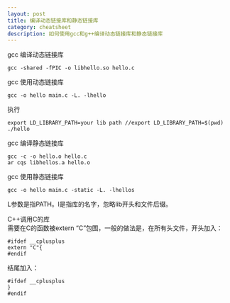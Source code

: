 ```yaml
---
layout: post
title: 编译动态链接库和静态链接库
category: cheatsheet
description: 如何使用gcc和g++编译动态链接库和静态链接库
---
```


gcc 编译动态链接库
 
```shell
gcc -shared -fPIC -o libhello.so hello.c
```

gcc 使用动态链接库

```shell
gcc -o hello main.c -L. -lhello
``` 

执行

```
export LD_LIBRARY_PATH=your lib path //export LD_LIBRARY_PATH=$(pwd)
./hello
```

gcc 编译静态链接库

```
gcc -c -o hello.o hello.c
ar cqs libhellos.a hello.o 
```

gcc 使用静态链接库

```
gcc -o hello main.c -static -L. -lhellos 
```

L参数是指PATH。l是指库的名字，忽略lib开头和文件后缀。


C++调用C的库  
需要在C的函数被extern “C”包围，一般的做法是，在所有头文件，开头加入：

```
#ifdef __cplusplus
extern "C"{
#endif
```

结尾加入：
```
#ifdef __cplusplus
}
#endif
```
